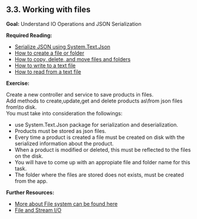 ## 3.3. Working with files

**Goal:** Understand IO Operations and JSON Serialization 

**Required Reading:**

 - [Serialize JSON using System.Text.Json](https://learn.microsoft.com/en-us/dotnet/standard/serialization/system-text-json/how-to?pivots=dotnet-7-0)
 - [How to create a file or folder](https://docs.microsoft.com/en-us/dotnet/csharp/programming-guide/file-system/how-to-create-a-file-or-folder)
 - [How to copy, delete, and move files and folders](https://docs.microsoft.com/en-us/dotnet/csharp/programming-guide/file-system/how-to-copy-delete-and-move-files-and-folders)
 - [How to write to a text file](https://learn.microsoft.com/en-us/dotnet/standard/io/how-to-write-text-to-a-file)
 - [How to read from a text file](https://learn.microsoft.com/en-us/dotnet/standard/io/how-to-read-text-from-a-file)
   

**Exercise:**

  Create a new controller and service to save products in files.    
  Add methods to create,update,get and delete products as\from json files from\to disk.  
  You must take into consideration the followings:  
  - use System.Text.Json package for serialization and deserialization.   
  - Products must be stored as json files.  
  - Every time a product is created a file must be created on disk with the serialized information about the product.     
  - When a product is modified or deleted, this must be reflected to the files on the disk.   
  - You will have to come up with an appropiate file and folder name for this task.  
  - The folder where the files are stored does not exists, must be created from the app.   
  
 **Further Resources:**
 
 - [More about File system can be found here](https://docs.microsoft.com/en-us/dotnet/csharp/programming-guide/file-system/)  
 - [File and Stream I/O](https://docs.microsoft.com/en-us/dotnet/standard/io/)  
